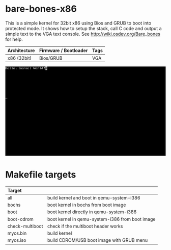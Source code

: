 # bare-bones-x86

This is a simple kernel for 32bit x86 using Bios and GRUB to boot into
protected mode. It shows how to setup the stack, call C code and
output a simple text to the VGA text console. See
http://wiki.osdev.org/Bare_bones for help.

| Architecture | Firmware / Bootloader | Tags |
| ------------ | --------------------- | ---- |
| x86 (32bit)  | Bios/GRUB             | VGA  |

![screenshot](screenshot.gif)

# Makefile targets

| Target          |                                                 |
| :-------------- | :---------------------------------------------- |
| all             | build kernel and boot in qemu-system-i386       |
| bochs           | boot kernel in bochs from boot image            |
| boot            | boot kernel directly in qemu-system-i386        |
| boot-cdrom      | boot kernel in qemu-system-i386 from boot image |
| check-multiboot | check if the multiboot header works             |
| myos.bin        | build kernel                                    |
| myos.iso        | build CDROM/USB boot image with GRUB menu       |

